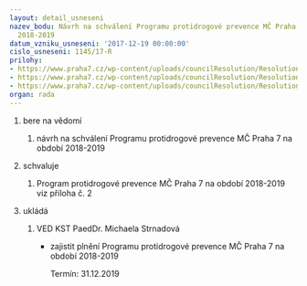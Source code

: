 ```yaml
---
layout: detail_usneseni
nazev_bodu: Návrh na schválení Programu protidrogové prevence MČ Praha 7 na období
  2018-2019
datum_vzniku_usneseni: '2017-12-19 00:00:00'
cislo_usneseni: 1145/17-R
prilohy:
- https://www.praha7.cz/wp-content/uploads/councilResolution/Resolutions/29650/export/duvodova_zprava_5194~310606.doc
- https://www.praha7.cz/wp-content/uploads/councilResolution/Resolutions/29650/export/ProgramprotidrogoveprevenceMCPraha7naobdobi20182019~310605.doc
- https://www.praha7.cz/wp-content/uploads/councilResolution/Resolutions/29650/export/export~311434.pdf
organ: rada
---
```

<ol class="urzList_view" id="urzList">
<li id="" class="urzClass1"><span name="1">bere na vědomí</span>
<ol class="urzOlClass decimal ">
<li id="" class="urzClass2" style="TEXT-ALIGN: left"><span><p>návrh na schválení Programu protidrogové prevence MČ Praha 7 na období 2018-2019</p></span></li></ol></li>
<li id="" class="urzClass1"><span name="24">schvaluje</span>
<ol class="urzOlClass decimal ">
<li id="" class="urzClass2" style="TEXT-ALIGN: left"><span><p>Program protidrogové prevence MČ Praha 7 na období 2018-2019 viz příloha č. 2</p></span></li></ol></li><li class="urzClass1" id="urzUkoly"><span name="1">ukládá</span><ol class="urzOlClass"><li class="urzClass2"><span><p>VED KST PaedDr. Michaela Strnadová</p></span><ul class="urzUlClass"><li class="urzClass3"><span><p>zajistit plnění Programu protidrogové prevence MČ Praha 7 na období 2018-2019</p></span><span class="urzUkolTermin">  Termín:&nbsp;31.12.2019</span></li></ul></li></ol></li>
</ol>